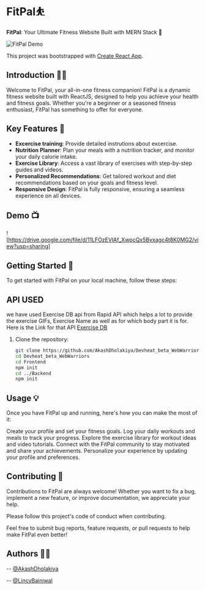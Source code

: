 # FitPal⛹

**FitPal**: Your Ultimate Fitness Website Built with MERN Stack 💪

![FitPal Demo](https://github.com/AkashDholakiya/Devheat_beta_WebWarriors/assets/129520182/fc5e2e5c-9e7e-4033-95a6-c60655549355)

This project was bootstrapped with [Create React App](https://github.com/facebook/create-react-app).

## Introduction 🏋️‍♂️

Welcome to FitPal, your all-in-one fitness companion! FitPal is a dynamic fitness website built with ReactJS, designed to help you achieve your health and fitness goals. Whether you're a beginner or a seasoned fitness enthusiast, FitPal has something to offer for everyone.

## Key Features 🌟

- **Excercise training**: Provide detailed instrutions about excercise.
- **Nutrition Planner**: Plan your meals with a nutrition tracker, and monitor your daily calorie intake.
- **Exercise Library**: Access a vast library of exercises with step-by-step guides and videos.
- **Personalized Recommendations**: Get tailored workout and diet recommendations based on your goals and fitness level.
- **Responsive Design**: FitPal is fully responsive, ensuring a seamless experience on all devices.
  

## Demo 📺
![https://drive.google.com/file/d/11LFOzEVlAf_XwpcQx5Bvxagc4t8K0MG2/view?usp=sharing]


## Getting Started 🚀

To get started with FitPal on your local machine, follow these steps:

## API USED

we have used Exercise DB api from Rapid API which helps a lot to provide the exercise GIFs, Exercise Name as well as for which body part it is for.
Here is the Link for that API 
<a href="https://rapidapi.com/justin-WFnsXH_t6/api/exercisedb/">Exercise DB</a>

1. Clone the repository:

   ```bash
   git clone https://github.com/AkashDholakiya/Devheat_beta_WebWarriors
   cd Devheat_beta_WebWarriors
   cd Frontend
   npm init
   cd ../Backend
   npm init
   ```

## Usage 💡

Once you have FitPal up and running, here's how you can make the most of it:

Create your profile and set your fitness goals.
Log your daily workouts and meals to track your progress.
Explore the exercise library for workout ideas and video tutorials.
Connect with the FitPal community to stay motivated and share your achievements.
Personalize your experience by updating your profile and preferences.

## Contributing  🤝

Contributions to FitPal are always welcome! Whether you want to fix a bug, implement a new feature, or improve documentation, we appreciate your help.

Please follow this project's code of conduct when contributing.

Feel free to submit bug reports, feature requests, or pull requests to help make FitPal even better!

## Authors 👨‍💻

-- [@AkashDholakiya](https://github.com/AkashDholakiya)

-- [@LincyBainiwal](https://github.com/LincyBainiwal)


